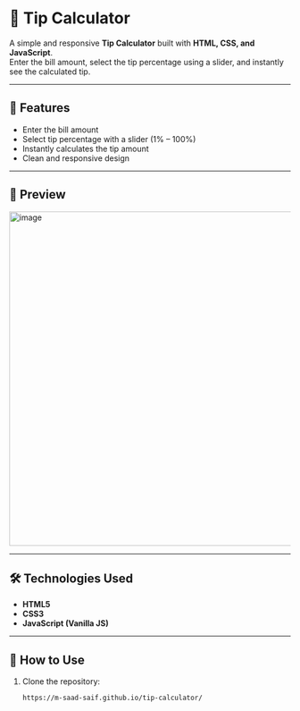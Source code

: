 # 💸 Tip Calculator  

A simple and responsive **Tip Calculator** built with **HTML, CSS, and JavaScript**.  
Enter the bill amount, select the tip percentage using a slider, and instantly see the calculated tip.  

---

## 🚀 Features  
- Enter the bill amount  
- Select tip percentage with a slider (1% – 100%)  
- Instantly calculates the tip amount  
- Clean and responsive design  

---

## 📸 Preview  
<img width="1142" height="598" alt="image" src="https://github.com/user-attachments/assets/7b4fdec5-eaf0-4d82-8bd0-5cfe72a83fe4" />
 

---

## 🛠️ Technologies Used  
- **HTML5**  
- **CSS3**  
- **JavaScript (Vanilla JS)**  

---

## 📂 How to Use  
1. Clone the repository:  
   ```bash
   https://m-saad-saif.github.io/tip-calculator/

